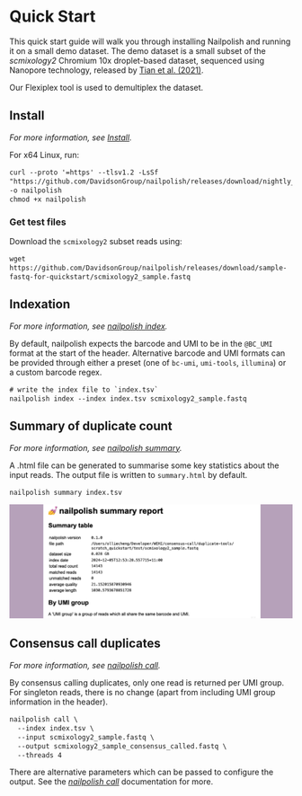 # Quick Start

This quick start guide will walk you through installing Nailpolish and running it on a small demo dataset.
The demo dataset is a small subset of the _scmixology2_ Chromium 10x droplet-based dataset, sequenced using
Nanopore technology, released by [Tian et al. (2021)](https://doi.org/10.1186/s13059-021-02525-6).

Our Flexiplex tool is used to demultiplex the dataset.

## Install

_For more information, see [Install](./install.md)._

For x64 Linux, run:

```shell
curl --proto '=https' --tlsv1.2 -LsSf "https://github.com/DavidsonGroup/nailpolish/releases/download/nightly_develop/nailpolish" -o nailpolish
chmod +x nailpolish
```

### Get test files

Download the `scmixology2` subset reads using:

```shell
wget https://github.com/DavidsonGroup/nailpolish/releases/download/sample-fastq-for-quickstart/scmixology2_sample.fastq
```

## Indexation

_For more information, see [nailpolish index](commands/generate-index.md)._

By default, nailpolish expects the barcode and UMI to be in the `@BC_UMI` format at the start of the header.
Alternative barcode and UMI formats can be provided through either a preset (one of `bc-umi`, `umi-tools`, `illumina`)
or a custom barcode regex.

```shell
# write the index file to `index.tsv`
nailpolish index --index index.tsv scmixology2_sample.fastq
```

## Summary of duplicate count

_For more information, see [nailpolish summary](commands/summarize.md)._

A .html file can be generated to summarise some key statistics about the input reads.
The output file is written to `summary.html` by default.

```shell
nailpolish summary index.tsv
```

![nailpolish summary](./assets/summary_image.png)

## Consensus call duplicates

_For more information, see [nailpolish call](commands/call.md)._

By consensus calling duplicates, only one read is returned per UMI group.
For singleton reads, there is no change
(apart from including UMI group information in the header).

```shell
nailpolish call \
  --index index.tsv \
  --input scmixology2_sample.fastq \
  --output scmixology2_sample_consensus_called.fastq \
  --threads 4 
```

There are alternative parameters which can be passed to configure the output.
See the _[nailpolish call](commands/call.md)_ documentation for more.